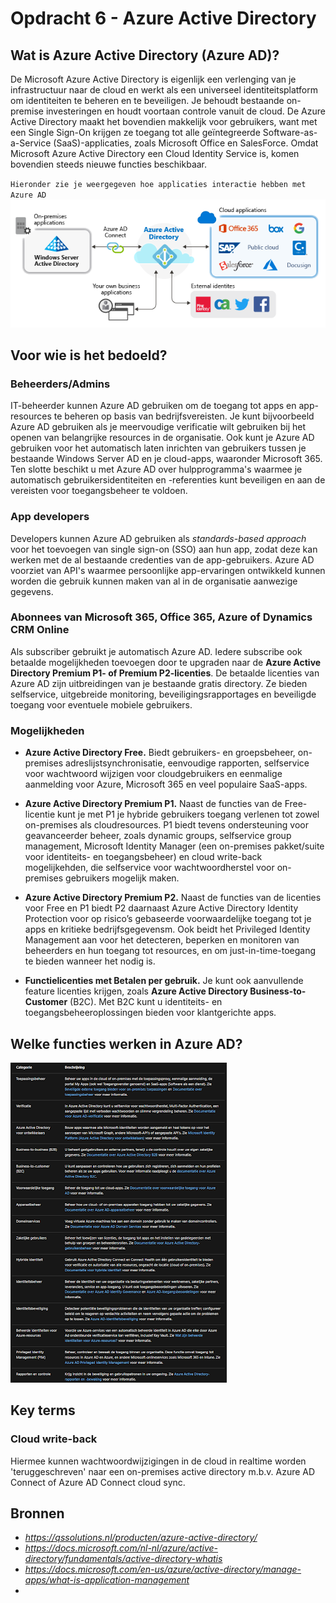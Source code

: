 # Opdracht 6 - Azure Active Directory  

## Wat is Azure Active Directory (Azure AD)?

De Microsoft Azure Active Directory is eigenlijk een verlenging van je infrastructuur naar de cloud en werkt als een universeel identiteitsplatform om identiteiten te beheren en te beveiligen. Je behoudt bestaande on-premise investeringen en houdt voortaan controle vanuit de cloud. De Azure Active Directory maakt het bovendien makkelijk voor gebruikers, want met een Single Sign-On krijgen ze toegang tot alle geïntegreerde Software-as-a-Service (SaaS)-applicaties, zoals Microsoft Office en SalesForce. Omdat Microsoft Azure Active Directory een Cloud Identity Service is, komen bovendien steeds nieuwe functies beschikbaar.  

`Hieronder zie je weergegeven hoe applicaties interactie hebben met Azure AD`
![Kijk](https://github.com/Electroybot/cloud-6-repo-Electroybot/blob/main/00_includes/Week%205/Azure%20Active%20Directory/app-management-overview.png?raw=true)  

## Voor wie is het bedoeld?  

### Beheerders/Admins
IT-beheerder kunnen Azure AD gebruiken om de toegang tot apps en app-resources te beheren op basis van bedrijfsvereisten. Je kunt bijvoorbeeld Azure AD gebruiken als je meervoudige verificatie wilt gebruiken bij het openen van belangrijke resources in de organisatie. Ook kunt je Azure AD gebruiken voor het automatisch laten inrichten van gebruikers tussen je bestaande Windows Server AD en je cloud-apps, waaronder Microsoft 365. Ten slotte beschikt u met Azure AD over hulpprogramma's waarmee je automatisch gebruikersidentiteiten en -referenties kunt beveiligen en aan de vereisten voor toegangsbeheer te voldoen.  

### App developers
Developers kunnen Azure AD gebruiken als *standards-based approach* voor het toevoegen van single sign-on (SSO) aan hun app, zodat deze kan werken met de al bestaande credenties van de app-gebruikers. Azure AD voorziet van API's waarmee persoonlijke app-ervaringen ontwikkeld kunnen worden die gebruik kunnen maken van al in de organisatie aanwezige gegevens.   

### Abonnees van Microsoft 365, Office 365, Azure of Dynamics CRM Online 
Als subscriber gebruikt je automatisch Azure AD. Iedere subscribe ook betaalde mogelijkheden toevoegen door te upgraden naar de **Azure Active Directory Premium P1- of Premium P2-licenties**. De betaalde licenties van Azure AD zijn uitbreidingen van je bestaande gratis directory. Ze bieden selfservice, uitgebreide monitoring, beveiligingsrapportages en beveiligde toegang voor eventuele mobiele gebruikers.  

### Mogelijkheden
- **Azure Active Directory Free.** Biedt gebruikers- en groepsbeheer, on-premises adreslijstsynchronisatie, eenvoudige rapporten, selfservice voor wachtwoord wijzigen voor cloudgebruikers en eenmalige aanmelding voor Azure, Microsoft 365 en veel populaire SaaS-apps.  

- **Azure Active Directory Premium P1.** Naast de functies van de Free-licentie kunt je met P1 je hybride gebruikers toegang verlenen tot zowel on-premises als cloudresources. P1 biedt tevens ondersteuning voor geavanceerder beheer, zoals dynamic groups, selfservice group management, Microsoft Identity Manager (een on-premises pakket/suite voor identiteits- en toegangsbeheer) en cloud write-back mogelijkehden, die selfservice voor wachtwoordherstel voor on-premises gebruikers mogelijk maken.  

- **Azure Active Directory Premium P2.** Naast de functies van de licenties voor Free en P1 biedt P2 daarnaast Azure Active Directory Identity Protection voor op risico’s gebaseerde voorwaardelijke toegang tot je apps en kritieke bedrijfsgegevensm.
Ook beidt het Privileged Identity Management aan voor het detecteren, beperken en monitoren van beheerders en hun toegang tot resources, en om just-in-time-toegang te bieden wanneer het nodig is.  

- **Functielicenties met Betalen per gebruik.** Je kunt ook aanvullende feature licenties krijgen, zoals **Azure Active Directory Business-to-Customer** (B2C). Met B2C kunt u identiteits- en toegangsbeheeroplossingen bieden voor klantgerichte apps.  

## Welke functies werken in Azure AD?

![Kijk](https://github.com/Electroybot/cloud-6-repo-Electroybot/blob/main/00_includes/Week%205/Azure%20Active%20Directory/azure%20ad.png?raw=true)  


## Key terms

### Cloud write-back
Hiermee kunnen wachtwoordwijzigingen in de cloud in realtime worden 'teruggeschreven' naar een on-premises active directory m.b.v. Azure AD Connect of Azure AD Connect cloud sync.





## Bronnen

- *https://qssolutions.nl/producten/azure-active-directory/*  
- *https://docs.microsoft.com/nl-nl/azure/active-directory/fundamentals/active-directory-whatis*  
- *https://docs.microsoft.com/en-us/azure/active-directory/manage-apps/what-is-application-management*
- 
